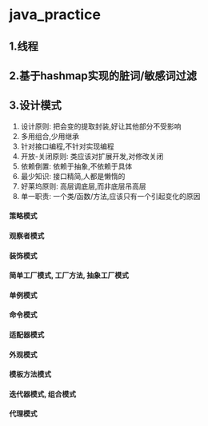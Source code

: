 # java_practice

## 1.线程

## 2.基于hashmap实现的脏词/敏感词过滤

## 3.设计模式
1. 设计原则: 把会变的提取封装,好让其他部分不受影响
2. 多用组合,少用继承
3. 针对接口编程,不针对实现编程
4. 开放-关闭原则: 类应该对扩展开发,对修改关闭
5. 依赖倒置: 依赖于抽象,不依赖于具体
6. 最少知识: 接口精简,人都是懒惰的
7. 好莱坞原则: 高层调底层,而非底层吊高层
8. 单一职责: 一个类/函数/方法,应该只有一个引起变化的原因

#### 策略模式
#### 观察者模式
#### 装饰模式
#### 简单工厂模式, 工厂方法, 抽象工厂模式
#### 单例模式
#### 命令模式
#### 适配器模式
#### 外观模式
#### 模板方法模式
#### 迭代器模式, 组合模式
#### 代理模式
